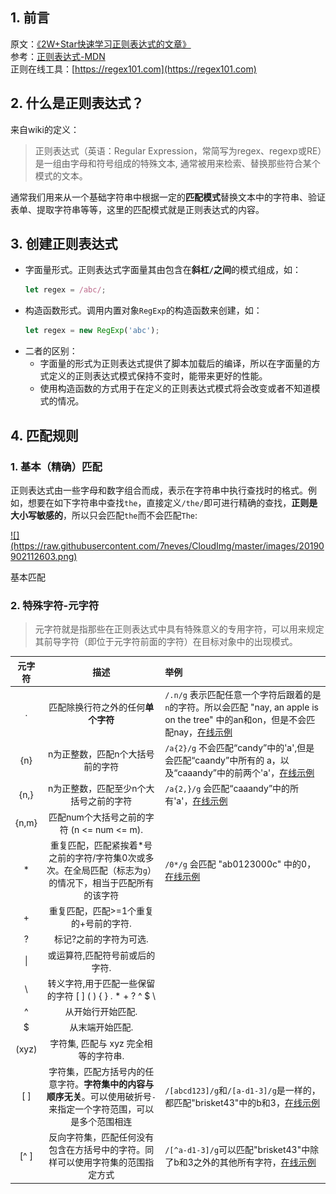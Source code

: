 
## 1. 前言
原文：[《2W+Star快速学习正则表达式的文章》](https://github.com/ziishaned/learn-regex/blob/master/translations/README-cn.md)  
参考：[正则表达式-MDN](https://developer.mozilla.org/zh-CN/docs/Web/JavaScript/Guide/Regular_Expressions)  
正则在线工具：[https://regex101.com](https://regex101.com)
## 2. 什么是正则表达式？
来自wiki的定义：
> 正则表达式（英语：Regular Expression，常简写为regex、regexp或RE）是一组由字母和符号组成的特殊文本, 通常被用来检索、替换那些符合某个模式的文本。

通常我们用来从一个基础字符串中根据一定的**匹配模式**替换文本中的字符串、验证表单、提取字符串等等，这里的匹配模式就是正则表达式的内容。
## 3. 创建正则表达式
- 字面量形式。正则表达式字面量其由包含在**斜杠`/`之间**的模式组成，如：
  ```JavaScript
  let regex = /abc/;
  ```
- 构造函数形式。调用内置对象`RegExp`的构造函数来创建，如：
  ```JavaScript
  let regex = new RegExp('abc');
  ```
- 二者的区别：
  - 字面量的形式为正则表达式提供了脚本加载后的编译，所以在字面量的方式定义的正则表达式模式保持不变时，能带来更好的性能。
  - 使用构造函数的方式用于在定义的正则表达式模式将会改变或者不知道模式的情况。
## 4. 匹配规则
### 1. 基本（精确）匹配
正则表达式由一些字母和数字组合而成，表示在字符串中执行查找时的格式。例如，想要在如下字符串中查找`the`，直接定义`/the/`即可进行精确的查找，**正则是大小写敏感的**，所以只会匹配`the`而不会匹配`The`:
<div class="img-show">
<a data-fancybox title="" href="https://raw.githubusercontent.com/7neves/CloudImg/master/images/20190902112603.png">![](https://raw.githubusercontent.com/7neves/CloudImg/master/images/20190902112603.png)</a>
<p>基本匹配</p>
</div>

### 2. 特殊字符-元字符
> 元字符就是指那些在正则表达式中具有特殊意义的专用字符，可以用来规定其前导字符（即位于元字符前面的字符）在目标对象中的出现模式。

元字符|描述|举例
:-:|:-:|:-
.|匹配除换行符之外的任何**单个字符**|`/.n/g` 表示匹配任意一个字符后跟着的是`n`的字符。所以会匹配 "nay, an apple is on the tree" 中的an和on，但是不会匹配nay，[在线示例](https://regex101.com/r/xc9GkU/242)
{n}|n为正整数，匹配n个大括号前的字符| `/a{2}/g` 不会匹配“candy”中的'a',但是会匹配“caandy”中所有的 a，以及“caaandy”中的前两个'a'，[在线示例](https://regex101.com/r/xc9GkU/249)
{n,}|n为正整数，匹配至少n个大括号之前的字符|`/a{2,}/g` 会匹配“caaandy”中的所有'a'，[在线示例](https://regex101.com/r/xc9GkU/250)
{n,m}|匹配num个大括号之前的字符 (n <= num <= m).
* |重复匹配，匹配紧挨着*号之前的字符/字符集0次或多次。在全局匹配（标志为`g`）的情况下，相当于匹配所有的该字符|`/0*/g` 会匹配 "ab0123000c" 中的0，[在线示例](https://regex101.com/r/xc9GkU/245)
+|重复匹配，匹配>=1个重复的+号前的字符.
?|标记?之前的字符为可选.
\| |或运算符,匹配符号前或后的字符.
\ |转义字符,用于匹配一些保留的字符 [ ] ( ) { } . * + ? ^ $ \ |
^|从开始行开始匹配.
$|从末端开始匹配.
(xyz)|字符集, 匹配与 xyz 完全相等的字符串.
[ ]|字符集，匹配方括号内的任意字符。**字符集中的内容与顺序无关**。可以使用破折号`-`来指定一个字符范围，可以是多个范围相连|`/[abcd123]/g`和`/[a-d1-3]/g`是一样的，都匹配"brisket43"中的b和3，[在线示例](https://regex101.com/r/xc9GkU/243)
[^ ]|反向字符集，匹配任何没有包含在方括号中的字符。同样可以使用字符集的范围指定方式|`/[^a-d1-3]/g`可以匹配"brisket43"中除了b和3之外的其他所有字符，[在线示例](https://regex101.com/r/xc9GkU/244)